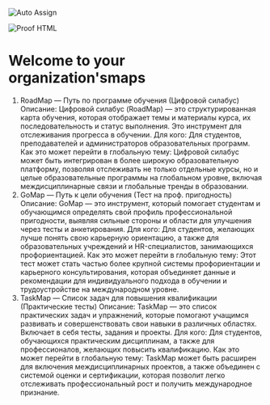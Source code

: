 ![Auto Assign](https://github.com/MindMapFlow/demo-repository/actions/workflows/auto-assign.yml/badge.svg)

![Proof HTML](https://github.com/MindMapFlow/demo-repository/actions/workflows/proof-html.yml/badge.svg)

# Welcome to your organization'smaps
1) RoadMap — Путь по программе обучения (Цифровой силабус)
Описание:
Цифровой силабус (RoadMap) — это структурированная карта обучения,
которая отображает темы и материалы курса, их последовательность и
статус выполнения. Это инструмент для отслеживания прогресса в
обучении.
Для кого:
Для студентов, преподавателей и администраторов образовательных
программ.
Как это может перейти в глобальную тему:
Цифровой силабус может быть интегрирован в более широкую
образовательную платформу, позволяя отслеживать не только отдельные
курсы, но и целые образовательные программы на глобальном уровне,
включая междисциплинарные связи и глобальные тренды в образовании.
2) GoMap — Путь к цели обучения (Тест на проф. пригодность)
Описание:
GoMap — это инструмент, который помогает студентам и обучающимся
определять свой профиль профессиональной пригодности, выявляя
сильные стороны и области для улучшения через тесты и анкетирования.
Для кого:
Для студентов, желающих лучше понять свою карьерную ориентацию, а
также для образовательных учреждений и HR-специалистов,
занимающихся профориентацией.
Как это может перейти в глобальную тему:
Этот тест может стать частью более крупной системы профориентации и
карьерного консультирования, которая объединяет данные и
рекомендации для индивидуального подхода в обучении и
трудоустройстве на международном уровне.
3) TaskMap — Список задач для повышения квалификации
(Практические тесты)
Описание:
TaskMap — это список практических задач и упражнений, которые
помогают учащимся развивать и совершенствовать свои навыки в
различных областях. Включает в себя тесты, задания и проекты.
Для кого:
Для студентов, обучающихся практическим дисциплинам, а также для
профессионалов, желающих повысить квалификацию.
Как это может перейти в глобальную тему:
TaskMap может быть расширен для включения междисциплинарных
проектов, а также объединен с системой оценки и сертификации, которая
позволит легко отслеживать профессиональный рост и получить
международное признание.

